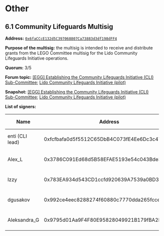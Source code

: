 # Other

## 6.1 Community Lifeguards Multisig

**Address:** [`0x6faCCcE132d5C397068807Ca73883d3df198dFF4`](https://app.safe.global/home?safe=eth:0x6faCCcE132d5C397068807Ca73883d3df198dFF4)

**Purpose of the multisig:** the multisig is intended to receive and distribute grants from the LEGO Committee multisig for the Lido Community Lifeguards Initiative operations.

**Quorum:** 3/5

**Forum topic:** [[EGG] Establishing the Community Lifeguards Initiative (CLI) Sub-Committee](https://research.lido.fi/t/egg-establishing-the-community-lifeguards-initiative-cli-sub-committee/7527); [Lido Community Lifeguards Initiative (pilot)](https://research.lido.fi/t/lido-community-lifeguards-initiative/4678)

**Snapshot:** [[EGG] Establishing the Community Lifeguards Initiative (CLI) Sub-Committee](https://snapshot.org/#/lido-snapshot.eth/proposal/0x93e5ae25e42308ba73f4010366e78e37eadbba16ed41c853f9f99c2006de64e4); [Lido Community Lifeguards Initiative (pilot)](https://snapshot.org/#/lido-snapshot.eth/proposal/0xf36f00fb44644a24fb75889b5f92496b7f36eef70185bcff5b7ecfa2a781db6f)

**List of signers:**

| Name | Address | Verification | Public verification |
| --- | --- | --- | --- |
| enti (CLI lead) | 0xfcfbafa0d5f5512C65DbB4C073fE4Ee6Dc3c4779 | https://etherscan.io/verifySig/41824 | [Research forum message](https://research.lido.fi/t/egg-establishing-the-community-lifeguards-initiative-cli-sub-committee/7527/14) |
| Alex_L | 0x3786C091Ed68d5B58EFAE5193e54c043Bde3b8f6 | https://etherscan.io/verifySig/253889 | [Research forum message](https://research.lido.fi/t/egg-establishing-the-community-lifeguards-initiative-cli-sub-committee/7527/12) |
| Izzy | 0x783EA934d543CD1ccfd920639A7539a0BD3895e2 | https://etherscan.io/verifySig/253890 | [Research forum message](https://research.lido.fi/t/egg-establishing-the-community-lifeguards-initiative-cli-sub-committee/7527/13) |
| dgusakov | 0x992ce4eec8288274f60880c7770dda265fcce610 | https://etherscan.io/verifySig/253349 | [Research forum message](https://research.lido.fi/t/egg-establishing-the-community-lifeguards-initiative-cli-sub-committee/7527/10) |
| Aleksandra_G | 0x9795d01Aa9F4F80E95828049921B179fBA2Fe6b5 | https://etherscan.io/verifySig/253841 | [Research forum message](https://research.lido.fi/t/egg-establishing-the-community-lifeguards-initiative-cli-sub-committee/7527/11) |
